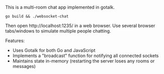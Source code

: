 
This is a multi-room chat app implemented in gotalk.

    go build && ./websocket-chat

Then open http://localhost:1235/ in a web browser.
Use several browser tabs/windows to simulate multiple people chatting.

Features:

- Uses Gotalk for both Go and JavaScript
- Implements a "broadcast" function for notifying all connected sockets
- Maintains state in-memory (restarting the server loses any rooms or messages)
